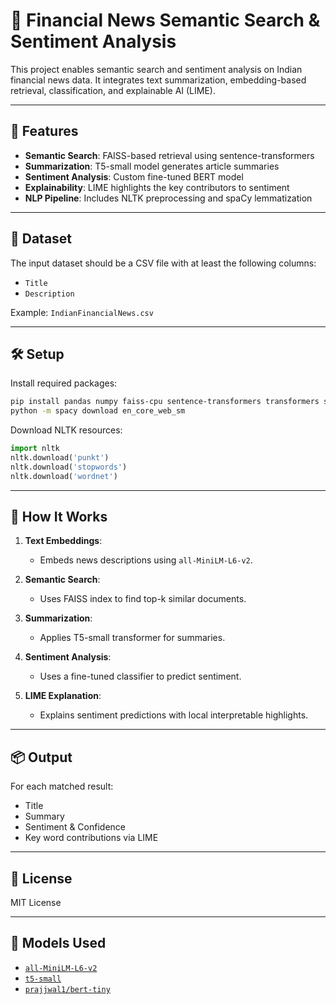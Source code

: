 
# 🧠 Financial News Semantic Search & Sentiment Analysis

This project enables semantic search and sentiment analysis on Indian financial news data. It integrates text summarization, embedding-based retrieval, classification, and explainable AI (LIME).

---

## 🚀 Features

- **Semantic Search**: FAISS-based retrieval using sentence-transformers
- **Summarization**: T5-small model generates article summaries
- **Sentiment Analysis**: Custom fine-tuned BERT model
- **Explainability**: LIME highlights the key contributors to sentiment
- **NLP Pipeline**: Includes NLTK preprocessing and spaCy lemmatization

---

## 📂 Dataset

The input dataset should be a CSV file with at least the following columns:
- `Title`
- `Description`

Example: `IndianFinancialNews.csv`

---

## 🛠️ Setup

Install required packages:

```bash
pip install pandas numpy faiss-cpu sentence-transformers transformers spacy scikit-learn torch lime nltk
python -m spacy download en_core_web_sm
```

Download NLTK resources:

```python
import nltk
nltk.download('punkt')
nltk.download('stopwords')
nltk.download('wordnet')
```

---

## 🧪 How It Works

1. **Text Embeddings**:
    - Embeds news descriptions using `all-MiniLM-L6-v2`.

2. **Semantic Search**:
    - Uses FAISS index to find top-k similar documents.

3. **Summarization**:
    - Applies T5-small transformer for summaries.

4. **Sentiment Analysis**:
    - Uses a fine-tuned classifier to predict sentiment.

5. **LIME Explanation**:
    - Explains sentiment predictions with local interpretable highlights.

---

## 📦 Output

For each matched result:
- Title
- Summary
- Sentiment & Confidence
- Key word contributions via LIME

---

## 📜 License

MIT License

---

## 🤖 Models Used

- [`all-MiniLM-L6-v2`](https://huggingface.co/sentence-transformers/all-MiniLM-L6-v2)
- [`t5-small`](https://huggingface.co/t5-small)
- [`prajjwal1/bert-tiny`](https://huggingface.co/prajjwal1/bert-tiny)
